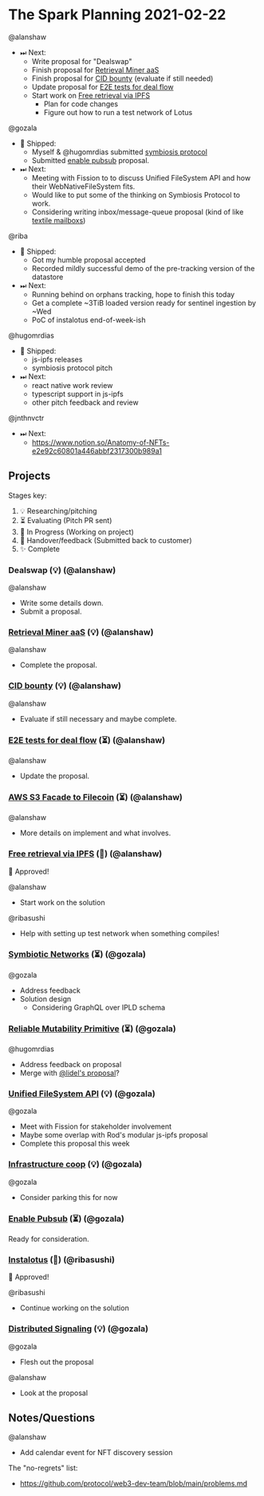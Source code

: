 # The Spark Planning 2021-02-22

@alanshaw
- ⏭ Next:
    - Write proposal for "Dealswap"
    - Finish proposal for [Retrieval Miner aaS](https://github.com/protocol/web3-dev-team/pull/32)
    - Finish proposal for [CID bounty](https://github.com/protocol/web3-dev-team/pull/33) (evaluate if still needed)
    - Update proposal for [E2E tests for deal flow](https://github.com/protocol/web3-dev-team/pull/28)
    - Start work on [Free retrieval via IPFS](https://github.com/protocol/web3-dev-team/pull/52)
        - Plan for code changes
        - Figure out how to run a test network of Lotus

@gozala
- 🚢 Shipped:
    - Myself & @hugomrdias submitted [symbiosis protocol](https://github.com/protocol/web3-dev-team/pull/18)
    - Submitted [enable pubsub](https://github.com/protocol/web3-dev-team/pull/53/files) proposal.
- ⏭ Next:
    - Meeting with Fission to to discuss Unified FileSystem API and how their WebNativeFileSystem fits.
    - Would like to put some of the thinking on Symbiosis Protocol to work.
    - Considering writing inbox/message-queue proposal (kind of like [textile mailboxs](https://docs.textile.io/users/#mailbox-overview))

@riba
- 🚢 Shipped:
    - Got my humble proposal accepted
    - Recorded mildly successful demo of the pre-tracking version of the datastore
- ⏭ Next:
    - Running behind on orphans tracking, hope to finish this today
    - Get a complete ~3TiB loaded version ready for sentinel ingestion by ~Wed
    - PoC of instalotus end-of-week-ish 

@hugomrdias 
- 🚢 Shipped:
    - js-ipfs releases
    - symbiosis protocol pitch
- ⏭ Next:
    - react native work review
    - typescript support in js-ipfs
    - other pitch feedback and review

@jnthnvctr
- ⏭ Next:
    - https://www.notion.so/Anatomy-of-NFTs-e2e92c60801a446abbf2317300b989a1

## Projects

Stages key:

1. 💡 Researching/pitching
2. ⏳ Evaluating (Pitch PR sent)
3. 🚜 In Progress (Working on project)
4. 🤝 Handover/feedback (Submitted back to customer)
5. ✨ Complete

### Dealswap (💡) (@alanshaw)

@alanshaw
- Write some details down.
- Submit a proposal.

### [Retrieval Miner aaS](https://github.com/protocol/web3-dev-team/pull/32) (💡) (@alanshaw)

@alanshaw
- Complete the proposal.

### [CID bounty](https://github.com/protocol/web3-dev-team/pull/33) (💡) (@alanshaw)

@alanshaw
- Evaluate if still necessary and maybe complete.

### [E2E tests for deal flow](https://github.com/protocol/web3-dev-team/pull/28) (⏳) (@alanshaw)

@alanshaw
- Update the proposal.

### [AWS S3 Facade to Filecoin](https://github.com/protocol/web3-dev-team/pull/34) (⏳) (@alanshaw)

@alanshaw
- More details on implement and what involves.

### [Free retrieval via IPFS](https://github.com/protocol/web3-dev-team/pull/52) (🚜) (@alanshaw)

🎉 Approved!

@alanshaw
- Start work on the solution

@ribasushi
- Help with setting up test network when something compiles!

### [Symbiotic Networks](https://github.com/protocol/web3-dev-team/pull/18) (⏳) (@gozala)

@gozala
- Address feedback
- Solution design
    - Considering GraphQL over IPLD schema

### [Reliable Mutability Primitive](https://github.com/protocol/web3-dev-team/pull/19) (⏳) (@gozala)

@hugomrdias
- Address feedback on proposal
- Merge with [@lidel's proposal](https://github.com/protocol/web3-dev-team/pull/42)?

### [Unified FileSystem API](https://github.com/protocol/web3-dev-team/pull/45) (💡) (@gozala)

@gozala
- Meet with Fission for stakeholder involvement
- Maybe some overlap with Rod's modular js-ipfs proposal
- Complete this proposal this week

### [Infrastructure coop](https://github.com/protocol/web3-dev-team/pull/44) (💡) (@gozala)

@gozala
- Consider parking this for now

### [Enable Pubsub](https://github.com/protocol/web3-dev-team/pull/53) (⏳) (@gozala)

Ready for consideration.

### [Instalotus](https://github.com/protocol/web3-dev-team/pull/29) (🚜) (@ribasushi)

🎉 Approved!

@ribasushi
- Continue working on the solution

### [Distributed Signaling](https://github.com/protocol/web3-dev-team/pull/43) (💡) (@gozala)

@gozala
- Flesh out the proposal

@alanshaw
- Look at the proposal

## Notes/Questions

@alanshaw
- Add calendar event for NFT discovery session

The "no-regrets" list:
- https://github.com/protocol/web3-dev-team/blob/main/problems.md
